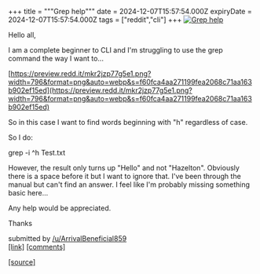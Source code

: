 +++
title = """Grep help"""
date = 2024-12-07T15:57:54.000Z
expiryDate = 2024-12-07T15:57:54.000Z
tags = ["reddit","cli"]
+++
[![Grep help](https://b.thumbs.redditmedia.com/kYgTflE4fv85cEny0MzsIM0JCMPPirJEBJ1Sm6PoNZA.jpg "Grep help")](https://www.reddit.com/r/commandline/comments/1h8vg31/grep_help/)

Hello all,

I am a complete beginner to CLI and I'm struggling to use the grep command the way I want to...

[https://preview.redd.it/mkr2jzp77g5e1.png?width=796&format=png&auto=webp&s=f60fca4aa271199fea2068c71aa163b902ef15ed](https://preview.redd.it/mkr2jzp77g5e1.png?width=796&format=png&auto=webp&s=f60fca4aa271199fea2068c71aa163b902ef15ed)

So in this case I want to find words beginning with "h" regardless of case.

So I do:

grep -i ^h Test.txt

However, the result only turns up "Hello" and not "Hazelton". Obviously there is a space before it but I want to ignore that. I've been through the manual but can't find an answer. I feel like I'm probably missing something basic here...

Any help would be appreciated.

Thanks

submitted by [/u/ArrivalBeneficial859](https://www.reddit.com/user/ArrivalBeneficial859)  
[\[link\]](https://www.reddit.com/r/commandline/comments/1h8vg31/grep_help/) [\[comments\]](https://www.reddit.com/r/commandline/comments/1h8vg31/grep_help/)

[[source]](https://www.reddit.com/r/commandline/comments/1h8vg31/grep_help/)
